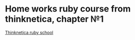 # Home works ruby course from thinknetica, chapter №1
[Thinknetica ruby school](https://thinknetica.com/ruby_on_rails)

